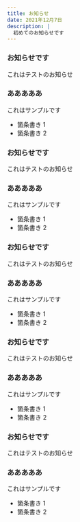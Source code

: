 ```yaml
---
title: お知らせ
date: 2021年12月7日
description: |
  初めてのお知らせです
---
```


### お知らせです

これはテストのお知らせ

### あああああ

これはサンプルです

- 箇条書き 1
- 箇条書き 2

### お知らせです

これはテストのお知らせ

### あああああ

これはサンプルです

- 箇条書き 1
- 箇条書き 2

### お知らせです

これはテストのお知らせ

### あああああ

これはサンプルです

- 箇条書き 1
- 箇条書き 2

### お知らせです

これはテストのお知らせ

### あああああ

これはサンプルです

- 箇条書き 1
- 箇条書き 2

### お知らせです

これはテストのお知らせ

### あああああ

これはサンプルです

- 箇条書き 1
- 箇条書き 2
